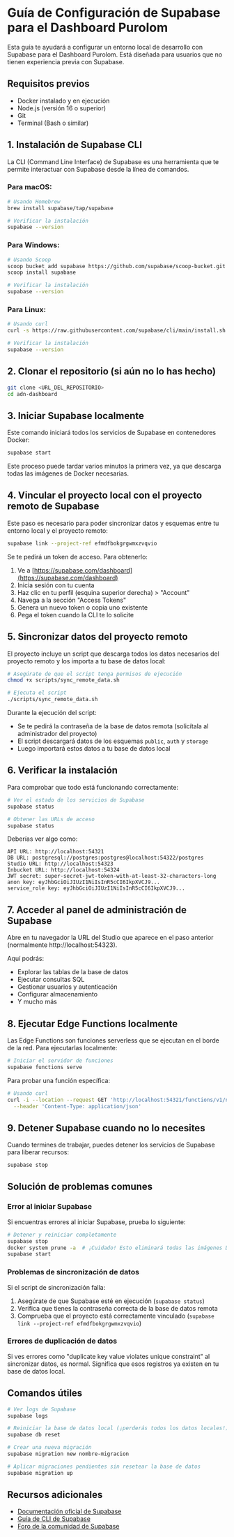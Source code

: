 # Guía de Configuración de Supabase para el Dashboard Purolom

Esta guía te ayudará a configurar un entorno local de desarrollo con Supabase para el Dashboard Purolom. Está diseñada para usuarios que no tienen experiencia previa con Supabase.

## Requisitos previos

- Docker instalado y en ejecución
- Node.js (versión 16 o superior)
- Git
- Terminal (Bash o similar)

## 1. Instalación de Supabase CLI

La CLI (Command Line Interface) de Supabase es una herramienta que te permite interactuar con Supabase desde la línea de comandos.

### Para macOS:

```bash
# Usando Homebrew
brew install supabase/tap/supabase

# Verificar la instalación
supabase --version
```

### Para Windows:

```bash
# Usando Scoop
scoop bucket add supabase https://github.com/supabase/scoop-bucket.git
scoop install supabase

# Verificar la instalación
supabase --version
```

### Para Linux:

```bash
# Usando curl
curl -s https://raw.githubusercontent.com/supabase/cli/main/install.sh | bash

# Verificar la instalación
supabase --version
```

## 2. Clonar el repositorio (si aún no lo has hecho)

```bash
git clone <URL_DEL_REPOSITORIO>
cd adn-dashboard
```

## 3. Iniciar Supabase localmente

Este comando iniciará todos los servicios de Supabase en contenedores Docker:

```bash
supabase start
```

Este proceso puede tardar varios minutos la primera vez, ya que descarga todas las imágenes de Docker necesarias.

## 4. Vincular el proyecto local con el proyecto remoto de Supabase

Este paso es necesario para poder sincronizar datos y esquemas entre tu entorno local y el proyecto remoto:

```bash
supabase link --project-ref efmdfbokgrgwmxzvqvio
```

Se te pedirá un token de acceso. Para obtenerlo:

1. Ve a [https://supabase.com/dashboard](https://supabase.com/dashboard)
2. Inicia sesión con tu cuenta
3. Haz clic en tu perfil (esquina superior derecha) > "Account"
4. Navega a la sección "Access Tokens"
5. Genera un nuevo token o copia uno existente
6. Pega el token cuando la CLI te lo solicite

## 5. Sincronizar datos del proyecto remoto

El proyecto incluye un script que descarga todos los datos necesarios del proyecto remoto y los importa a tu base de datos local:

```bash
# Asegúrate de que el script tenga permisos de ejecución
chmod +x scripts/sync_remote_data.sh

# Ejecuta el script
./scripts/sync_remote_data.sh
```

Durante la ejecución del script:
- Se te pedirá la contraseña de la base de datos remota (solicítala al administrador del proyecto)
- El script descargará datos de los esquemas `public`, `auth` y `storage`
- Luego importará estos datos a tu base de datos local

## 6. Verificar la instalación

Para comprobar que todo está funcionando correctamente:

```bash
# Ver el estado de los servicios de Supabase
supabase status

# Obtener las URLs de acceso
supabase status
```

Deberías ver algo como:

```
API URL: http://localhost:54321
DB URL: postgresql://postgres:postgres@localhost:54322/postgres
Studio URL: http://localhost:54323
Inbucket URL: http://localhost:54324
JWT secret: super-secret-jwt-token-with-at-least-32-characters-long
anon key: eyJhbGciOiJIUzI1NiIsInR5cCI6IkpXVCJ9...
service_role key: eyJhbGciOiJIUzI1NiIsInR5cCI6IkpXVCJ9...
```

## 7. Acceder al panel de administración de Supabase

Abre en tu navegador la URL del Studio que aparece en el paso anterior (normalmente http://localhost:54323).

Aquí podrás:
- Explorar las tablas de la base de datos
- Ejecutar consultas SQL
- Gestionar usuarios y autenticación
- Configurar almacenamiento
- Y mucho más

## 8. Ejecutar Edge Functions localmente

Las Edge Functions son funciones serverless que se ejecutan en el borde de la red. Para ejecutarlas localmente:

```bash
# Iniciar el servidor de funciones
supabase functions serve
```

Para probar una función específica:

```bash
# Usando curl
curl -i --location --request GET 'http://localhost:54321/functions/v1/nombre-funcion' \
  --header 'Content-Type: application/json'
```

## 9. Detener Supabase cuando no lo necesites

Cuando termines de trabajar, puedes detener los servicios de Supabase para liberar recursos:

```bash
supabase stop
```

## Solución de problemas comunes

### Error al iniciar Supabase

Si encuentras errores al iniciar Supabase, prueba lo siguiente:

```bash
# Detener y reiniciar completamente
supabase stop
docker system prune -a  # ¡Cuidado! Esto eliminará todas las imágenes Docker no utilizadas
supabase start
```

### Problemas de sincronización de datos

Si el script de sincronización falla:

1. Asegúrate de que Supabase esté en ejecución (`supabase status`)
2. Verifica que tienes la contraseña correcta de la base de datos remota
3. Comprueba que el proyecto está correctamente vinculado (`supabase link --project-ref efmdfbokgrgwmxzvqvio`)

### Errores de duplicación de datos

Si ves errores como "duplicate key value violates unique constraint" al sincronizar datos, es normal. Significa que esos registros ya existen en tu base de datos local.

## Comandos útiles

```bash
# Ver logs de Supabase
supabase logs

# Reiniciar la base de datos local (¡perderás todos los datos locales!)
supabase db reset

# Crear una nueva migración
supabase migration new nombre-migracion

# Aplicar migraciones pendientes sin resetear la base de datos
supabase migration up
```

## Recursos adicionales

- [Documentación oficial de Supabase](https://supabase.com/docs)
- [Guía de CLI de Supabase](https://supabase.com/docs/reference/cli)
- [Foro de la comunidad de Supabase](https://github.com/supabase/supabase/discussions)
